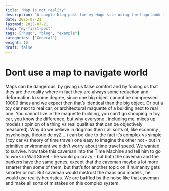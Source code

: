 ```yaml
---
title: "Map is not reality"
description: "A sample blog post for my Hugo site using the hugo-book theme."
date: 2025-07-21
lastmod: 2025-07-21
slug: "my-first-post"
tags: ["hugo", "blog", "example"]
categories: ["General"]
weight: 10
draft: false
---
```


# Dont use a map to navigate world

Maps can be dangerous, by giving us false comfort and by fooling us that they are the reality where in fact they are always some reduction and deformation to some degree, since one big object cannot be compressed  10000 times and we expect then that’s identical than the big object. 
Or put a toy car next to real car, or architectural maquette of a building next to real one. You cannot live in the maquette building, you can’t go shopping in toy car, you know the difference, but why everyone , including me, mixes up models ( opinion of a thing vs real qualities that can be objectively measured). Why do we believe in dogmas then ( all sorts of, like economy , psychology, théorie de xyZ….) can be due to the fact it’s complex vs simple ( toy car vs theory of time travel) one easy to imagine the other not - but in primitive environment we didn’t worry about time travel speed. We wanted to survive. Now take this caveman into the Time Machine and tell him to go to work in Wall Street - he would go crazy - but both the caveman and the bankers have the same genes, except that the caveman maybe a lot more smarter then some of them, but that’s for another topic on if humanity gets smarter or not. But caveman would mistrust the maps and models , he would use reality heuristics. We are baffled by the noise like that caveman and make all sorts of mistakes on this complex system. 
